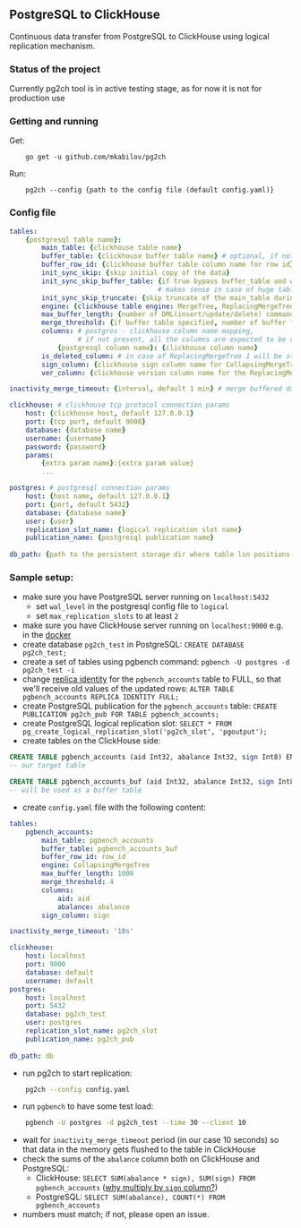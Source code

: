 ## PostgreSQL to ClickHouse

Continuous data transfer from PostgreSQL to ClickHouse using logical replication mechanism.

### Status of the project
Currently pg2ch tool is in active testing stage,
as for now it is not for production use


### Getting and running

Get:
```
    go get -u github.com/mkabilov/pg2ch
```

Run:
```
    pg2ch --config {path to the config file (default config.yaml)}
```


### Config file
```yaml
tables:
    {postgresql table name}:
        main_table: {clickhouse table name}
        buffer_table: {clickhouse buffer table name} # optional, if not specified, insert directly to the main table
        buffer_row_id: {clickhouse buffer table column name for row id} 
        init_sync_skip: {skip initial copy of the data}
        init_sync_skip_buffer_table: {if true bypass buffer_table and write directly to the main_table on initial sync copy}
                                     # makes sense in case of huge tables        
        init_sync_skip_truncate: {skip truncate of the main_table during init sync}                                 
        engine: {clickhouse table engine: MergeTree, ReplacingMergeTree or CollapsingMergeTree}
        max_buffer_length: {number of DML(insert/update/delete) commands to store in the memory before flushing to the buffer/main table } 
        merge_threshold: {if buffer table specified, number of buffer flushed before moving data from buffer to the main table}
        columns: # postgres - clickhouse column name mapping, 
                 # if not present, all the columns are expected to be on the clickhouse side with the exact same names 
            {postgresql column name}: {clickhouse column name}
        is_deleted_column: # in case of ReplacingMergeTree 1 will be stored in the {is_deleted_column} in order to mark deleted rows
        sign_column: {clickhouse sign column name for CollapsingMergeTree engines only, default "sign"}
        ver_column: {clickhouse version column name for the ReplacingMergeTree engine, default "ver"}

inactivity_merge_timeout: {interval, default 1 min} # merge buffered data after that timeout

clickhouse: # clickhouse tcp protocol connection params
    host: {clickhouse host, default 127.0.0.1}
    port: {tcp port, default 9000}
    database: {database name}
    username: {username}
    password: {password}
    params:
        {extra param name}:{extra param value}
        ...

postgres: # postgresql connection params
    host: {host name, default 127.0.0.1}
    port: {port, default 5432}
    database: {database name}
    user: {user}
    replication_slot_name: {logical replication slot name}
    publication_name: {postgresql publication name}
    
db_path: {path to the persistent storage dir where table lsn positions will be stored}
```

### Sample setup:

- make sure you have PostgreSQL server running on `localhost:5432`
    - set `wal_level` in the postgresql config file to `logical`
    - set `max_replication_slots` to at least `2`
- make sure you have ClickHouse server running on `localhost:9000` e.g. in the [docker](https://hub.docker.com/r/yandex/clickhouse-server/)
- create database `pg2ch_test` in PostgreSQL: `CREATE DATABASE pg2ch_test;`
- create a set of tables using pgbench command: `pgbench -U postgres -d pg2ch_test -i`
- change [replica identity](https://www.postgresql.org/docs/current/sql-altertable.html#SQL-CREATETABLE-REPLICA-IDENTITY)
for the `pgbench_accounts` table to FULL, so that we'll receive old values of the updated rows: `ALTER TABLE pgbench_accounts REPLICA IDENTITY FULL;`
- create PostgreSQL publication for the `pgbench_accounts` table: `CREATE PUBLICATION pg2ch_pub FOR TABLE pgbench_accounts;`
- create PostgreSQL logical replication slot: `SELECT * FROM pg_create_logical_replication_slot('pg2ch_slot', 'pgoutput');`
- create tables on the ClickHouse side:
```sql
CREATE TABLE pgbench_accounts (aid Int32, abalance Int32, sign Int8) ENGINE = CollapsingMergeTree(sign) ORDER BY aid
-- our target table

CREATE TABLE pgbench_accounts_buf (aid Int32, abalance Int32, sign Int8, row_id UInt64) ENGINE = Memory()
-- will be used as a buffer table
```
- create `config.yaml` file with the following content:
```yaml
tables:
    pgbench_accounts:
        main_table: pgbench_accounts
        buffer_table: pgbench_accounts_buf
        buffer_row_id: row_id
        engine: CollapsingMergeTree
        max_buffer_length: 1000
        merge_threshold: 4
        columns:
            aid: aid
            abalance: abalance
        sign_column: sign

inactivity_merge_timeout: '10s'

clickhouse:
    host: localhost
    port: 9000
    database: default
    username: default
postgres:
    host: localhost
    port: 5432
    database: pg2ch_test
    user: postgres
    replication_slot_name: pg2ch_slot
    publication_name: pg2ch_pub
    
db_path: db
```

- run pg2ch to start replication:
```bash
    pg2ch --config config.yaml
```

- run `pgbench` to have some test load:
```bash
    pgbench -U postgres -d pg2ch_test --time 30 --client 10 
```
- wait for `inactivity_merge_timeout` period (in our case 10 seconds) so that data in the memory gets flushed to the table in ClickHouse
- check the sums of the `abalance` column both on ClickHouse and PostgreSQL:
    - ClickHouse: `SELECT SUM(abalance * sign), SUM(sign) FROM pgbench_accounts` ([why multiply by `sign` column?](https://clickhouse.yandex/docs/en/operations/table_engines/collapsingmergetree/#example-of-use)) 
    - PostgreSQL: `SELECT SUM(abalance), COUNT(*) FROM pgbench_accounts`
- numbers must match; if not, please open an issue.
